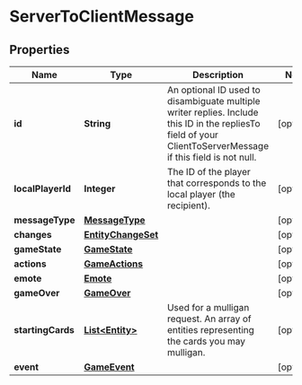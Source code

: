 
# ServerToClientMessage

## Properties
Name | Type | Description | Notes
------------ | ------------- | ------------- | -------------
**id** | **String** | An optional ID used to disambiguate multiple writer replies. Include this ID in the repliesTo field of your ClientToServerMessage if this field is not null.  |  [optional]
**localPlayerId** | **Integer** | The ID of the player that corresponds to the local player (the recipient).  |  [optional]
**messageType** | [**MessageType**](MessageType.md) |  |  [optional]
**changes** | [**EntityChangeSet**](EntityChangeSet.md) |  |  [optional]
**gameState** | [**GameState**](GameState.md) |  |  [optional]
**actions** | [**GameActions**](GameActions.md) |  |  [optional]
**emote** | [**Emote**](Emote.md) |  |  [optional]
**gameOver** | [**GameOver**](GameOver.md) |  |  [optional]
**startingCards** | [**List&lt;Entity&gt;**](Entity.md) | Used for a mulligan request. An array of entities representing the cards you may mulligan.  |  [optional]
**event** | [**GameEvent**](GameEvent.md) |  |  [optional]



